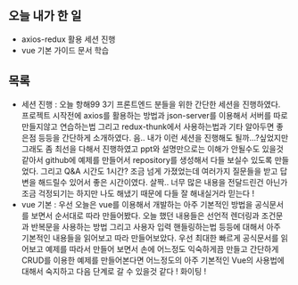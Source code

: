 ## 오늘 내가 한 일
- axios-redux 활용 세션 진행
- vue 기본 가이드 문서 학습

## 목록
- 세션 진행 : 오늘 항해99 3기 프론트엔드 분들을 위한 간단한 세션을 진행하였다. 프로젝트 시작전에 axios를 활용하는 방법과 json-server를 이용해서 서버를 따로 만들지않고 연습하는법 그리고 redux-thunk에서 사용하는법과 기타 알아두면 좋은점 등등을 간단하게 소개하였다. 음.. 내가 이런 세션을 진행해도 될까...?싶었지만 그래도 좀 최선을 다해서 진행하였고 ppt와 설명만으로는 이해가 안될수도 있을것 같아서 github에 예제를 만들어서 repository를 생성해서 다들 보실수 있도록 만들었다. 그리고 Q&A 시간도 1시간? 조금 넘게 가졌었는데 여러가지 질문들을 받고 답변을 해드릴수 있어서 좋은 시간이였다. 살짝.. 너무 많은 내용을 전달드린건 아닌가 조금 걱정되기는 하지만 나도 해냈기 때문에 다들 잘 해내실거라 믿는다 !
- vue 기본 : 우선 오늘은 vue를 이용해서 개발하는 아주 기본적인 방법을 공식문서를 보면서 순서대로 따라 만들어봤다. 오늘 했던 내용들은 선언적 렌더링과 조건문과 반복문을 사용하는 방법 그리고 사용자 입력 핸들링하는법 등등에 대해서 아주 기본적인 내용들을 읽어보고 따라 만들어보았다. 우선 최대한 빠르게 공식문서를 읽어보고 예제를 따라서 만들어 보면서 손에 어느정도 익숙하게끔 만들고 간단하게 CRUD를 이용한 예제를 만들어본다면 어느정도의 아주 기본적인 Vue의 사용법에 대해서 숙지하고 다음 단계로 갈 수 있을것 같다 ! 화이팅 !
